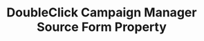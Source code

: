 ---
# -------------------------- #
#        CONTENT TYPE        #
# -------------------------- #

content-type: "api-form"
form-type: "source"
key: "source-form-properties-doubleclick-campaign-manager-object"


# -------------------------- #
#        OBJECT INFO         #
# -------------------------- #

title: "DoubleClick Campaign Manager Source Form Property"
api-type: "platform.doubleclick-campaign-manager"
display-name: "DoubleClick Campaign Manager"

source-type: "saas"
docs-name: "doubleclick-campaign-manager"

description: ""
---